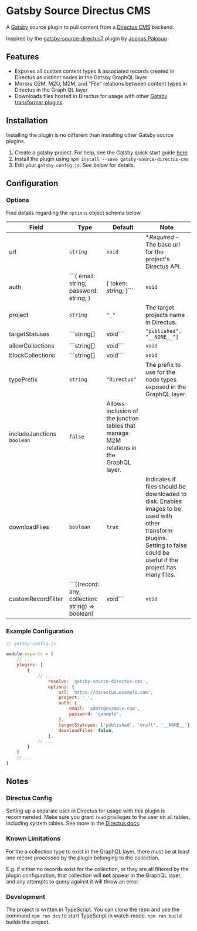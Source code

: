 # Gatsby Source Directus CMS

A [Gatsby](https://www.gatsbyjs.org/) source plugin to pull content from a [Directus CMS](https://directus.io/) backend.

Inspired by the [gatsby-source-directus7](https://github.com/Jonesus/gatsby-source-directus7) plugin by [Joonas Palosuo](https://github.com/Jonesus)

## Features

- Exposes all custom content types & associated records created in Directus as distinct nodes in the Gatsby GraphQL layer
- Mirrors O2M, M2O, M2M, and "File" relations between content types in Directus in the Graph QL layer
- Downloads files hosted in Directus for usage with other [Gatsby transformer plugins](https://www.gatsbyjs.org/plugins/?=gatsby-transformer)

## Installation

Installing the plugin is no different than installing other Gatsby source plugins.

1) Create a gatsby project. For help, see the Gatsby quick start guide [here](https://www.gatsbyjs.org/docs/quick-start)
2) Install the plugin using ```npm install --save gatsby-source-directus-cms```
3) Edit your ```gatsby-config.js```. See below for details.

## Configuration

### Options

Find details regarding the ```options``` object schema below.

 | Field | Type |  Default | Note |
 | ----- | ---- | -------- | ----- |
 | url | ```string``` | ```void``` | **Required* - The base url for the project's Directus API. |
 | auth | ```{ email: string; password: string; } | { token: string; }``` | ```void``` | Either the login credentials for the user to authenticate the Directus API with, OR a token used to authenticate with the Directus API. If both are provided, the token is preferred. If neither are provided, the public API is used. |
 | project | ```string``` | ```"_"``` | The target projects name in Directus. |
 | targetStatuses | ```string[] | void``` | ```"published", "__NONE__"]``` | A set of allowed statuses records must match to be included in the mesh. A value of ```null``` or ```undefined``` includes content of any status. The string ```"__NONE__"``` can be used to allow records with no status defined. |
 | allowCollections | ```string[] | void``` | ```void``` | A set of collection names to allow. Only collections with names that appear in the set will be included. ```void``` includes all collections. |
 | blockCollections | ```string[] | void``` | ```void``` | A set of collection names to block. Only collections with names that **don't** appear in the set will be included. ```void``` blocks no collections. |
 | typePrefix | ```string``` | ```"Directus"``` | The prefix to use for the node types exposed in the GraphQL layer. |
 | includeJunctions ```boolean``` | ```false``` | Allows inclusion of the junction tables that manage M2M relations in the GraphQL layer. |
 | downloadFiles | ```boolean``` | ```true``` | Indicates if files should be downloaded to disk. Enables images to be used with other transform plugins. Setting to false could be useful if the project has many files. |
 | customRecordFilter | ```((record: any, collection: string) => boolean) | void``` | ```void``` | A function executed for each record, returning whether the record should be included in the content mesh. **Note:** If provided, this will **override** any ```targetStatuses``` value. |

### Example Configuration

```js
// gatsby-config.js

module.exports = {
    // ...
    plugins: [
        {
            // ...
                resolve: 'gatsby-source-directus-cms',
                options: {
                    url: 'https://directus.example.com',
                    project: '_',
                    auth: {
                        email: 'admin@example.com',
                        password: 'example',
                    },
                    targetStatuses: ['published', 'draft', '__NONE__'],
                    downloadFiles: false,
                },
            // ...
        }
    ]
    // ...
}
```

## Notes

### Directus Config

Setting up a separate user in Directus for usage with this plugin is recommended. Make sure you grant ```read``` privileges to the user on all tables, including system tables. See more in the [Directus docs](https://docs.directus.io/guides/permissions.html#collection-level).

### Known Limitations

For the a collection type to exist in the GraphQL layer, there must be at least one record processed by the plugin belonging to the collection.

E.g. if either no records exist for the collection, or they are all filtered by the plugin configuration, that collection will **not** appear in the GraphQL layer, and any attempts to query against it will throw an error.

### Development

The project is written in TypeScript. You can clone the repo and use the command ```npm run dev``` to start TypeScript in watch-mode. ```npm run build``` builds the project.
